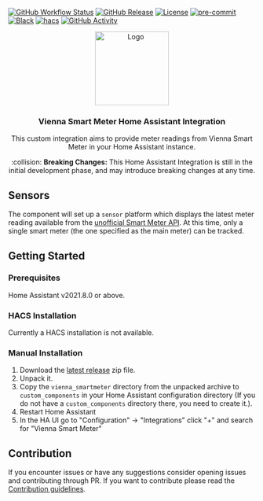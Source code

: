 [![GitHub Workflow Status][workflow-shield]][workflow]
[![GitHub Release][releases-shield]][releases]
[![License][license-shield]](LICENSE)
[![pre-commit][pre-commit-shield]][pre-commit]
[![Black][black-shield]][black]
[![hacs][hacsbadge]][hacs]
[![GitHub Activity][commits-shield]][commits]

<p align="center">
  <a href="https://github.com/leikoilja/ha-google-home">
    <img src="https://blog.wienernetze.at/wp-content/uploads/2020/10/WN-LOGO-Plus-Der-Wiener-Netze-Blog_2x.png" alt="Logo" height="150">
  </a>
</p>

<h3 align="center">Vienna Smart Meter Home Assistant Integration</h3>

<p align="center">
  This custom integration aims to provide meter readings from Vienna Smart Meter in your Home Assistant instance.
</p>

<p align="center">
  :collision: <b>Breaking Changes:</b>
  This Home Assistant Integration is still in the initial development phase, and may introduce breaking changes at any time.
</p>

## Sensors

The component will set up a `sensor` platform which displays the latest meter reading available from the [unofficial Smart Meter API][smart-meter]. At this time, only a single smart meter (the one specified as the main meter) can be tracked.

## Getting Started

### Prerequisites

Home Assistant v2021.8.0 or above.

### HACS Installation

Currently a HACS installation is not available.

<!-- You can find it in the default HACS repo. Just search for `Vienna Smart Meter`. -->

### Manual Installation

1. Download the [latest release](releases/latest/download/release.zip) zip file.
2. Unpack it.
3. Copy the `vienna_smartmeter` directory from the unpacked archive to `custom_components` in your Home Assistant configuration directory (If you do not have a `custom_components` directory there, you need to create it.).
4. Restart Home Assistant
5. In the HA UI go to "Configuration" -> "Integrations" click "+" and search for "Vienna Smart Meter"

## Contribution

If you encounter issues or have any suggestions consider opening issues and contributing through PR. If you want to contribute please read the [Contribution guidelines](CONTRIBUTING.md).

[workflow-shield]: https://img.shields.io/github/workflow/status/platysma/hass-vienna-smartmeter/Linting?style=for-the-badge
[workflow]: https://github.com/platysma/hass-vienna-smartmeter/actions
[releases-shield]: https://img.shields.io/github/release/platysma/hass-vienna-smartmeter.svg?style=for-the-badge
[releases]: https://github.com/platysma/hass-vienna-smartmeter/releases
[black]: https://github.com/psf/black
[black-shield]: https://img.shields.io/badge/code%20style-black-000000.svg?style=for-the-badge
[commits-shield]: https://img.shields.io/github/commit-activity/y/platysma/hass-vienna-smartmeter.svg?style=for-the-badge
[commits]: https://github.com/platysma/hass-vienna-smartmeter/commits/main
[hacs]: https://hacs.xyz
[hacsbadge]: https://img.shields.io/badge/HACS-Custom-orange.svg?style=for-the-badge
[license-shield]: https://img.shields.io/github/license/platysma/hass-vienna-smartmeter.svg?style=for-the-badge
[pre-commit]: https://github.com/pre-commit/pre-commit
[pre-commit-shield]: https://img.shields.io/badge/pre--commit-enabled-brightgreen?style=for-the-badge
[smart-meter]: https://github.com/platysma/vienna-smartmeter

